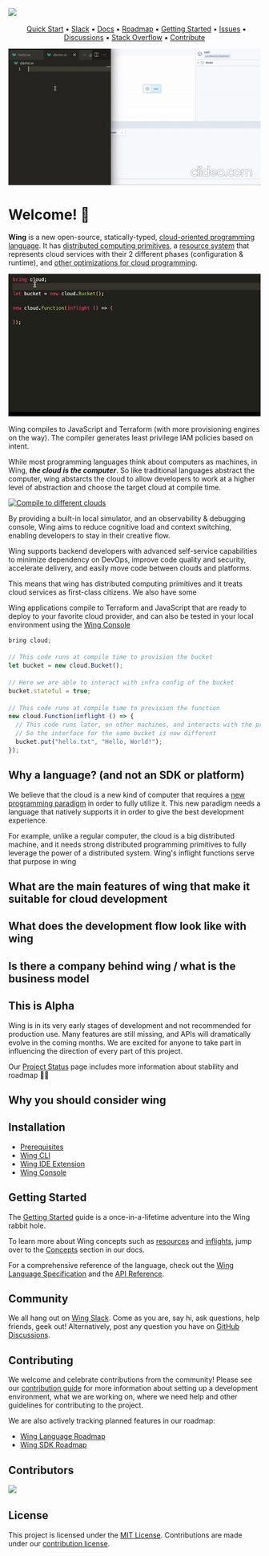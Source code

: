 ![](./logo/banner.png)

<p align="center">
  &nbsp;
  <a href="https://docs.winglang.io/getting-started">Quick Start</a>
  ▪︎
  <a href="http://t.winglang.io/slack">Slack</a>
  ▪︎
  <a href="https://docs.winglang.io">Docs</a>
  ▪︎
  <a href="https://docs.winglang.io/status#roadmap">Roadmap</a>
  ▪︎
  <a href="https://docs.winglang.io/getting-started">Getting Started</a>
  ▪︎
  <a href="https://github.com/winglang/wing/issues">Issues</a>
  ▪︎
  <a href="https://github.com/winglang/wing/discussions">Discussions</a>
  ▪︎
  <a href="https://stackoverflow.com/questions/tagged/winglang">Stack Overflow</a>
  ▪︎
  <a href="https://docs.winglang.io/contributors/">Contribute</a>
</p>

[![Short demo](./logo/demo.gif)](https://youtu.be/_c4U6ffumw8)

# Welcome! :wave:

**Wing** is a new open-source, statically-typed, [cloud-oriented programming language]. 
It has [distributed computing primitives], a [resource system] that represents cloud services with their 2 different phases (configuration & runtime), and [other optimizations for cloud programming].

[![Same object - different interfaces](./logo/diff-interfaces.gif)](https://youtu.be/y7OGRC2f5gk)

Wing compiles to JavaScript and Terraform (with more provisioning engines on the way).
The compiler generates least privilege IAM policies based on intent.

While most programming languages think about computers as machines, in Wing, **_the cloud is the computer_**.
So like traditional languages abstract the computer, wing abstarcts the cloud to allow developers to work at a higher level of abstraction and choose the target cloud at compile time.

[![Compile to different clouds](./logo/compile-diff-clouds.gif)](https://youtu.be/y7OGRC2f5gk)

By providing a built-in local simulator, and an observability & debugging console, Wing aims to reduce cognitive load and context switching, enabling developers to stay in their creative flow. 

Wing supports backend developers with advanced self-service capabilities to minimize dependency on DevOps, improve code quality and security, accelerate delivery, and easily move code between clouds and platforms. 



This means that wing has distributed computing primitives and it treats cloud services as first-class citizens.
We also have some 

Wing applications compile to Terraform and JavaScript that are ready to deploy
to your favorite cloud provider, and can also be tested in your local
environment using the [Wing Console]



[Wing Console]: https://docs.winglang.io/getting-started/console
[cloud-oriented programming language]: https://docs.winglang.io/#what-is-a-cloud-oriented-language
[distributed computing primitives]: https://docs.winglang.io/concepts/inflights
[resource system]:https://docs.winglang.io/concepts/resources
[other optimizations for cloud programming]: #what-are-the-main-features-of-wing-that-make-it-suitable-for-cloud-development

```js
bring cloud;

// This code runs at compile time to provision the bucket
let bucket = new cloud.Bucket();

// Here we are able to interact with infra config of the bucket
bucket.stateful = true;

// This code runs at compile time to provision the function
new cloud.Function(inflight () => {
  // This code runs later, on other machines, and interacts with the provisioned bucket
  // So the interface for the same bucket is now different
  bucket.put("hello.txt", "Hello, World!");
});
```

## Why a language? (and not an SDK or platform)
We believe that the cloud is a new kind of computer that requires a [new programming paradigm](https://docs.winglang.io/#what-is-a-cloud-oriented-language) in order to fully utilize it.
This new paradigm needs a language that natively supports it in order to give the best development experience.

For example, 
unlike a regular computer, the cloud is a big distributed machine, and it needs strong distributed programming primitives to fully leverage the power of a distributed system. Wing's inflight functions serve that purpose in wing 

## What are the main features of wing that make it suitable for cloud development

## What does the development flow look like with wing

## Is there a company behind wing / what is the business model

## This is Alpha

Wing is in its very early stages of development and not recommended for
production use. Many features are still missing, and APIs will dramatically
evolve in the coming months. We are excited for anyone to take part in
influencing the direction of every part of this project.

Our <a href="https://docs.winglang.io/status">Project Status</a> page includes
more information about stability and roadmap 👷‍♀️

## Why you should consider wing

## Installation

- [Prerequisites](https://docs.winglang.io/getting-started/installation#prerequisites)
- [Wing CLI](https://docs.winglang.io/getting-started/installation#wing-cli)
- [Wing IDE Extension](https://docs.winglang.io/getting-started/installation#wing-ide-extension)
- [Wing Console](https://docs.winglang.io/getting-started/installation#wing-console)

## Getting Started

The [Getting Started](https://docs.winglang.io/getting-started) guide is a
once-in-a-lifetime adventure into the Wing rabbit hole.

To learn more about Wing concepts such as
[resources](https://docs.winglang.io/concepts/resources) and
[inflights](https://docs.winglang.io/concepts/inflights), jump over to the
[Concepts](https://docs.winglang.io/category/concepts) section in our docs.

For a comprehensive reference of the language, check out the [Wing Language
Specification](https://docs.winglang.io/reference/spec) and the [API
Reference](https://docs.winglang.io/reference/sdk).

## Community

We all hang out on [Wing Slack]. Come as you are, say hi, ask questions, help
friends, geek out! Alternatively, post any question you have on [GitHub
Discussions](https://github.com/winglang/wing/discussions).

## Contributing

We welcome and celebrate contributions from the community! Please see our [contribution
guide](https://github.com/winglang/wing/blob/main/CONTRIBUTING.md) for more information about
setting up a development environment, what we are working on, where we need help and other
guidelines for contributing to the project.

We are also actively tracking planned features in our roadmap:

- [Wing Language Roadmap](https://github.com/orgs/winglang/projects/1/views/1)
- [Wing SDK Roadmap](https://github.com/orgs/winglang/projects/3/views/1)

## Contributors

<a href="https://github.com/winglang/wing/graphs/contributors">
  <img src="https://contrib.rocks/image?repo=winglang/wing" />
</a>

## License

This project is licensed under the [MIT License](./LICENSE.md). Contributions are made under our [contribution license](https://docs.winglang.io/terms-and-policies/contribution-license.html).

[wing slack]: https://t.winglang.io/slack
